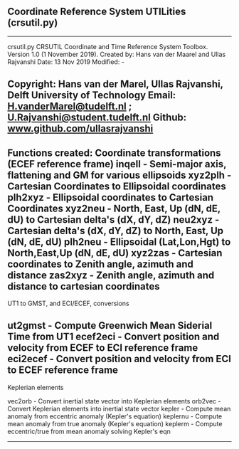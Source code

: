 ## Coordinate Reference System UTILities (crsutil.py)

 ----------------------------------------------------------------------------
 crsutil.py    CRSUTIL Coordinate and Time Reference System Toolbox.
 Version 1.0 (1 November 2019).
 Created by: Hans van der Maarel and Ullas Rajvanshi
 Date:       13 Nov 2019
 Modified:   -

   Copyright: Hans van der Marel, Ullas Rajvanshi, Delft University of Technology
   Email:     H.vanderMarel@tudelft.nl ; U.Rajvanshi@student.tudelft.nl
   Github:    www.github.com/ullasrajvanshi
 ----------------------------------------------------------------------------
 Functions created:
 Coordinate transformations (ECEF reference frame)
   inqell      - Semi-major axis, flattening and GM for various ellipsoids
   xyz2plh     - Cartesian Coordinates to Ellipsoidal coordinates
   plh2xyz     - Ellipsoidal coordinates to Cartesian Coordinates
   xyz2neu     - North, East, Up (dN, dE, dU) to Cartesian delta's (dX, dY, dZ)
   neu2xyz     - Cartesian delta's (dX, dY, dZ) to North, East, Up (dN, dE, dU)
   plh2neu     - Ellipsoidal (Lat,Lon,Hgt) to North,East,Up (dN, dE, dU)
   xyz2zas     - Cartesian coordinates to Zenith angle, azimuth and distance
   zas2xyz     - Zenith angle, azimuth and distance to cartesian coordinates
 ----------------------------------------------------------------------------

 UT1 to GMST, and ECI/ECEF, conversions

   ut2gmst    - Compute Greenwich Mean Siderial Time from UT1
   ecef2eci   - Convert position and velocity from ECEF to ECI reference frame
   eci2ecef   - Convert position and velocity from ECI to ECEF reference frame
 ----------------------------------------------------------------------------

 Keplerian elements

   vec2orb     - Convert inertial state vector into Keplerian elements
   orb2vec     - Convert Keplerian elements into inertial state vector
   kepler      - Compute mean anomaly from eccentric anomaly (Kepler's equation)
   keplernu    - Compute mean anomaly from true anomaly (Kepler's equation)
   keplerm     - Compute eccentric/true from mean anomaly solving Kepler's eqn

 ----------------------------------------------------------------------------

